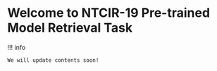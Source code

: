 # Welcome to NTCIR-19 Pre-trained Model Retrieval Task

!!! info

    We will update contents soon!
